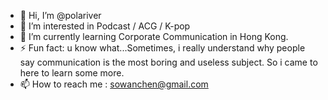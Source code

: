 - 👋 Hi, I’m @polariver
- 👀 I’m interested in Podcast / ACG / K-pop
- 🌱 I’m currently learning Corporate Communication in Hong Kong. 
- ⚡ Fun fact: u know what...Sometimes, i really understand why people say communication is the most boring and useless subject. So i came to here to learn some more.
- 📫 How to reach me : sowanchen@gmail.com

<!---
polariver/polariver is a ✨ special ✨ repository because its `README.md` (this file) appears on your GitHub profile.
You can click the Preview link to take a look at your changes.
--->
